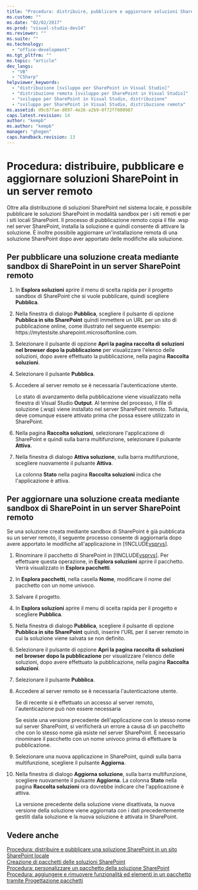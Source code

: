 ```yaml
---
title: "Procedura: distribuire, pubblicare e aggiornare soluzioni SharePoint in un server remoto | Microsoft Docs"
ms.custom: ""
ms.date: "02/02/2017"
ms.prod: "visual-studio-dev14"
ms.reviewer: ""
ms.suite: ""
ms.technology: 
  - "office-development"
ms.tgt_pltfrm: ""
ms.topic: "article"
dev_langs: 
  - "VB"
  - "CSharp"
helpviewer_keywords: 
  - "distribuzione [sviluppo per SharePoint in Visual Studio]"
  - "distribuzione remota [sviluppo per SharePoint in Visual Studio]"
  - "sviluppo per SharePoint in Visual Studio, distribuzione"
  - "sviluppo per SharePoint in Visual Studio, distribuzione remota"
ms.assetid: d9c67fae-d097-4e26-a2b9-0f72ff800987
caps.latest.revision: 14
author: "kempb"
ms.author: "kempb"
manager: "ghogen"
caps.handback.revision: 13
---
```

# Procedura: distribuire, pubblicare e aggiornare soluzioni SharePoint in un server remoto
  Oltre alla distribuzione di soluzioni SharePoint nel sistema locale, è possibile pubblicare le soluzioni SharePoint in modalità sandbox per i siti remoti e per i siti locali SharePoint.  Il processo di pubblicazione remoto copia il file .wsp nel server SharePoint, installa la soluzione e quindi consente di attivare la soluzione.  È inoltre possibile aggiornare un'installazione remota di una soluzione SharePoint dopo aver apportato delle modifiche alla soluzione.  
  
## Per pubblicare una soluzione creata mediante sandbox di SharePoint in un server SharePoint remoto  
  
1.  In **Esplora soluzioni** aprire il menu di scelta rapida per il progetto sandbox di SharePoint che si vuole pubblicare, quindi scegliere **Pubblica**.  
  
2.  Nella finestra di dialogo **Pubblica**, scegliere il pulsante di opzione **Pubblica in sito SharePoint** quindi immettere un URL per un sito di pubblicazione online, come illustrato nel seguente esempio: https:\/\/mytestsite.sharepoint.microsoftonline.com.  
  
3.  Selezionare il pulsante di opzione **Apri la pagina raccolta di soluzioni nel browser dopo la pubblicazione** per visualizzare l'elenco delle soluzioni, dopo avere effettuato la pubblicazione, nella pagina **Raccolta soluzioni**.  
  
4.  Selezionare il pulsante **Pubblica**.  
  
5.  Accedere al server remoto se è necessaria l'autenticazione utente.  
  
     Lo stato di avanzamento della pubblicazione viene visualizzato nella finestra di Visual Studio **Output**.  Al termine del processo, il file di soluzione \(.wsp\) viene installato nel server SharePoint remoto.  Tuttavia, deve comunque essere attivato prima che possa essere utilizzato in SharePoint.  
  
6.  Nella pagina **Raccolta soluzioni**, selezionare l'applicazione di SharePoint e quindi sulla barra multifunzione, selezionare il pulsante **Attiva**.  
  
7.  Nella finestra di dialogo **Attiva soluzione**, sulla barra multifunzione, scegliere nuovamente il pulsante **Attiva**.  
  
     La colonna **Stato** nella pagina **Raccolta soluzioni** indica che l'applicazione è attiva.  
  
## Per aggiornare una soluzione creata mediante sandbox di SharePoint in un server SharePoint remoto  
 Se una soluzione creata mediante sandbox di SharePoint è già pubblicata su un server remoto, il seguente processo consente di aggiornarla dopo avere apportato le modifiche all'applicazione in [!INCLUDE[vsprvs](../sharepoint/includes/vsprvs-md.md)].  
  
1.  Rinominare il pacchetto di SharePoint in [!INCLUDE[vsprvs](../sharepoint/includes/vsprvs-md.md)].  Per effettuare questa operazione, in **Esplora soluzioni** aprire il pacchetto.  Verrà visualizzato in **Esplora pacchetti**.  
  
2.  In **Esplora pacchetti**, nella casella **Nome**, modificare il nome del pacchetto con un nome univoco.  
  
3.  Salvare il progetto.  
  
4.  In **Esplora soluzioni** aprire il menu di scelta rapida per il progetto e scegliere **Pubblica**.  
  
5.  Nella finestra di dialogo **Pubblica**, scegliere il pulsante di opzione **Pubblica in sito SharePoint** quindi, inserire l'URL per il server remoto in cui la soluzione viene salvata se non definito.  
  
6.  Selezionare il pulsante di opzione **Apri la pagina raccolta di soluzioni nel browser dopo la pubblicazione** per visualizzare l'elenco delle soluzioni, dopo avere effettuato la pubblicazione, nella pagina **Raccolta soluzioni**.  
  
7.  Selezionare il pulsante **Pubblica**.  
  
8.  Accedere al server remoto se è necessaria l'autenticazione utente.  
  
     Se di recente si è effettuato un accesso al server remoto, l'autenticazione può non essere necessaria  
  
     Se esiste una versione precedente dell'applicazione con lo stesso nome sul server SharePoint, si verificherà un errore a causa di un pacchetto che con lo stesso nome già esiste nel server SharePoint.  È necessario rinominare il pacchetto con un nome univoco prima di effettuare la pubblicazione.  
  
9. Selezionare una nuova applicazione in SharePoint, quindi sulla barra multifunzione, scegliere il pulsante **Aggiorna**.  
  
10. Nella finestra di dialogo **Aggiorna soluzione**, sulla barra multifunzione, scegliere nuovamente il pulsante **Aggiorna**.  La colonna **Stato** nella pagina **Raccolta soluzioni** ora dovrebbe indicare che l'applicazione è attiva.  
  
     La versione precedente della soluzione viene disattivata, la nuova versione della soluzione viene aggiornata con i dati precedentemente gestiti dalla soluzione e la nuova soluzione è attivata in SharePoint.  
  
## Vedere anche  
 [Procedura: distribuire e pubblicare una soluzione SharePoint in un sito SharePoint locale](../sharepoint/how-to-deploy-and-publish-a-sharepoint-solution-to-a-local-sharepoint-site.md)   
 [Creazione di pacchetti delle soluzioni SharePoint](../sharepoint/creating-sharepoint-solution-packages.md)   
 [Procedura: personalizzare un pacchetto della soluzione SharePoint](../sharepoint/how-to-customize-a-sharepoint-solution-package.md)   
 [Procedura: aggiungere e rimuovere funzionalità ed elementi in un pacchetto tramite Progettazione pacchetti](../sharepoint/how-to-add-and-remove-features-and-items-to-a-package-by-using-the-package-designer.md)  
  
  